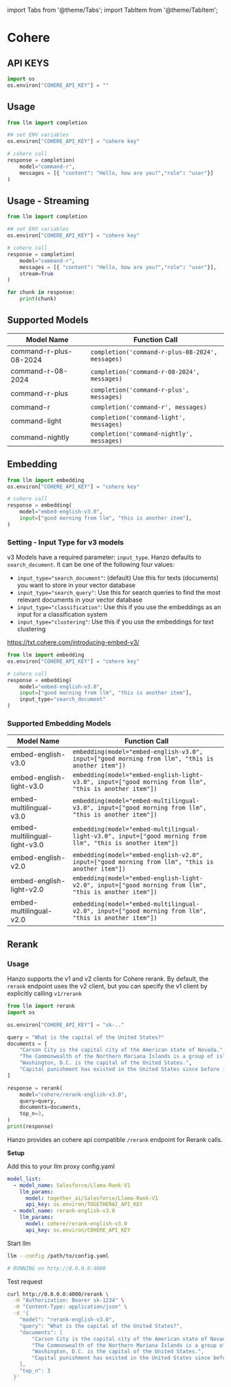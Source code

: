 
import Tabs from '@theme/Tabs';
import TabItem from '@theme/TabItem';

# Cohere

## API KEYS

```python
import os 
os.environ["COHERE_API_KEY"] = ""
```

## Usage

```python
from llm import completion

## set ENV variables
os.environ["COHERE_API_KEY"] = "cohere key"

# cohere call
response = completion(
    model="command-r", 
    messages = [{ "content": "Hello, how are you?","role": "user"}]
)
```

## Usage - Streaming

```python
from llm import completion

## set ENV variables
os.environ["COHERE_API_KEY"] = "cohere key"

# cohere call
response = completion(
    model="command-r", 
    messages = [{ "content": "Hello, how are you?","role": "user"}],
    stream=True
)

for chunk in response:
    print(chunk)
```


## Supported Models
| Model Name | Function Call |
|------------|----------------|
| command-r-plus-08-2024 | `completion('command-r-plus-08-2024', messages)` |  
| command-r-08-2024 | `completion('command-r-08-2024', messages)` |
| command-r-plus | `completion('command-r-plus', messages)` |  
| command-r | `completion('command-r', messages)` |
| command-light | `completion('command-light', messages)` |  
| command-nightly | `completion('command-nightly', messages)` |


## Embedding

```python
from llm import embedding
os.environ["COHERE_API_KEY"] = "cohere key"

# cohere call
response = embedding(
    model="embed-english-v3.0", 
    input=["good morning from llm", "this is another item"], 
)
```

### Setting - Input Type for v3 models
v3 Models have a required parameter: `input_type`. Hanzo defaults to `search_document`. It can be one of the following four values:

- `input_type="search_document"`: (default) Use this for texts (documents) you want to store in your vector database
- `input_type="search_query"`: Use this for search queries to find the most relevant documents in your vector database
- `input_type="classification"`: Use this if you use the embeddings as an input for a classification system
- `input_type="clustering"`: Use this if you use the embeddings for text clustering

https://txt.cohere.com/introducing-embed-v3/


```python
from llm import embedding
os.environ["COHERE_API_KEY"] = "cohere key"

# cohere call
response = embedding(
    model="embed-english-v3.0", 
    input=["good morning from llm", "this is another item"], 
    input_type="search_document" 
)
```

### Supported Embedding Models
| Model Name               | Function Call                                                |
|--------------------------|--------------------------------------------------------------|
| embed-english-v3.0       | `embedding(model="embed-english-v3.0", input=["good morning from llm", "this is another item"])` |
| embed-english-light-v3.0 | `embedding(model="embed-english-light-v3.0", input=["good morning from llm", "this is another item"])` |
| embed-multilingual-v3.0  | `embedding(model="embed-multilingual-v3.0", input=["good morning from llm", "this is another item"])` |
| embed-multilingual-light-v3.0 | `embedding(model="embed-multilingual-light-v3.0", input=["good morning from llm", "this is another item"])` |
| embed-english-v2.0       | `embedding(model="embed-english-v2.0", input=["good morning from llm", "this is another item"])` |
| embed-english-light-v2.0 | `embedding(model="embed-english-light-v2.0", input=["good morning from llm", "this is another item"])` |
| embed-multilingual-v2.0  | `embedding(model="embed-multilingual-v2.0", input=["good morning from llm", "this is another item"])` |

## Rerank 

### Usage

Hanzo supports the v1 and v2 clients for Cohere rerank. By default, the `rerank` endpoint uses the v2 client, but you can specify the v1 client by explicitly calling `v1/rerank`

<Tabs>
<TabItem value="sdk" label="Hanzo SDK Usage">

```python
from llm import rerank
import os

os.environ["COHERE_API_KEY"] = "sk-.."

query = "What is the capital of the United States?"
documents = [
    "Carson City is the capital city of the American state of Nevada.",
    "The Commonwealth of the Northern Mariana Islands is a group of islands in the Pacific Ocean. Its capital is Saipan.",
    "Washington, D.C. is the capital of the United States.",
    "Capital punishment has existed in the United States since before it was a country.",
]

response = rerank(
    model="cohere/rerank-english-v3.0",
    query=query,
    documents=documents,
    top_n=3,
)
print(response)
```
</TabItem>

<TabItem value="proxy" label="Hanzo Proxy Usage">

Hanzo provides an cohere api compatible `/rerank` endpoint for Rerank calls.

**Setup**

Add this to your llm proxy config.yaml

```yaml
model_list:
  - model_name: Salesforce/Llama-Rank-V1
    llm_params:
      model: together_ai/Salesforce/Llama-Rank-V1
      api_key: os.environ/TOGETHERAI_API_KEY
  - model_name: rerank-english-v3.0
    llm_params:
      model: cohere/rerank-english-v3.0
      api_key: os.environ/COHERE_API_KEY
```

Start llm

```bash
llm --config /path/to/config.yaml

# RUNNING on http://0.0.0.0:4000
```

Test request

```bash
curl http://0.0.0.0:4000/rerank \
  -H "Authorization: Bearer sk-1234" \
  -H "Content-Type: application/json" \
  -d '{
    "model": "rerank-english-v3.0",
    "query": "What is the capital of the United States?",
    "documents": [
        "Carson City is the capital city of the American state of Nevada.",
        "The Commonwealth of the Northern Mariana Islands is a group of islands in the Pacific Ocean. Its capital is Saipan.",
        "Washington, D.C. is the capital of the United States.",
        "Capital punishment has existed in the United States since before it was a country."
    ],
    "top_n": 3
  }'
```

</TabItem>
</Tabs>